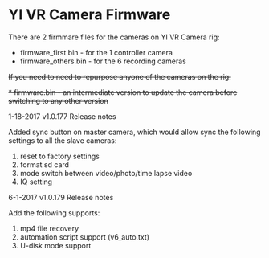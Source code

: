 # YI VR Camera Firmware

There are 2 firmmare files for the cameras on YI VR Camera rig:

* firmware_first.bin - for the 1 controller camera
* firmware_others.bin - for the 6 recording cameras

~~If you need to need to repurpose anyone of the cameras on the rig:~~

~~* firmware.bin - an intermediate version to update the camera before switching to any other version~~

1-18-2017 v1.0.177 Release notes

Added sync button on master camera, which would allow sync the following settings to all the slave cameras:

1. reset to factory settings
2. format sd card
3. mode switch between video/photo/time lapse video
4. IQ setting

6-1-2017 v1.0.179 Release notes

Add the following supports:

1. mp4 file recovery
2. automation script support (v6_auto.txt)
3. U-disk mode support